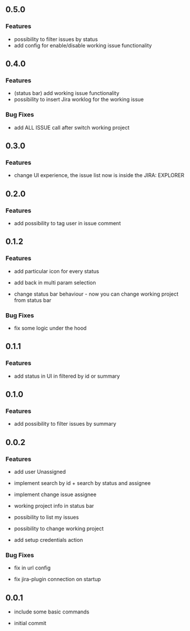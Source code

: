 ## 0.5.0

### Features

- possibility to filter issues by status <br>
- add config for enable/disable working issue functionality

## 0.4.0

### Features

- (status bar) add working issue functionality <br>
- possibility to insert Jira worklog for the working issue

### Bug Fixes

- add ALL ISSUE call after switch working project

## 0.3.0

### Features

- change UI experience, the issue list now is inside the JIRA: EXPLORER

## 0.2.0

### Features

- add possibility to tag user in issue comment

## 0.1.2

### Features

- add particular icon for every status

- add back in multi param selection

- change status bar behaviour - now you can change working project from status bar

### Bug Fixes

- fix some logic under the hood

## 0.1.1

### Features

- add status in UI in filtered by id or summary

## 0.1.0

### Features

- add possibility to filter issues by summary

## 0.0.2

### Features

- add user Unassigned

- implement search by id + search by status and assignee

- implement change issue assignee

- working project info in status bar

- possibility to list my issues

- possibility to change working project

- add setup credentials action

### Bug Fixes

- fix in url config

- fix jira-plugin connection on startup

## 0.0.1

- include some basic commands

- initial commit
